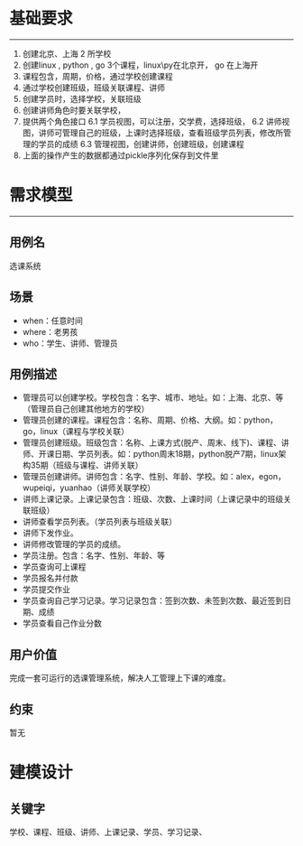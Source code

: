 # 基础要求

---
1. 创建北京、上海 2 所学校
2. 创建linux , python , go 3个课程，linux\py在北京开， go 在上海开
3. 课程包含，周期，价格，通过学校创建课程
4. 通过学校创建班级，班级关联课程、讲师
5. 创建学员时，选择学校，关联班级
5. 创建讲师角色时要关联学校，
6. 提供两个角色接口
6.1 学员视图，可以注册，交学费，选择班级，
6.2 讲师视图，讲师可管理自己的班级，上课时选择班级，查看班级学员列表，修改所管理的学员的成绩
6.3 管理视图，创建讲师，创建班级，创建课程
7. 上面的操作产生的数据都通过pickle序列化保存到文件里

# 需求模型

---
## 用例名
选课系统

## 场景

- when：任意时间
- where：老男孩
- who：学生、讲师、管理员

## 用例描述
- 管理员可以创建学校。学校包含：名字、城市、地址。如：上海、北京、等（管理员自己创建其他地方的学校）
- 管理员创建的课程。课程包含：名称、周期、价格、大纲。如：python，go，linux（课程与学校关联）
- 管理员创建班级。班级包含：名称、上课方式(脱产、周末、线下)、课程、讲师、开课日期、学员列表。如：python周末18期，python脱产7期，linux架构35期（班级与课程、讲师关联）
- 管理员创建讲师。讲师包含：名字、性别、年龄、学校。如：alex，egon，wupeiqi，yuanhao（讲师关联学校）
- 讲师上课记录。上课记录包含：班级、次数、上课时间（上课记录中的班级关联班级）
- 讲师查看学员列表。（学员列表与班级关联）
- 讲师下发作业。
- 讲师修改管理的学员的成绩。
- 学员注册。包含：名字、性别、年龄、等
- 学员查询可上课程
- 学员报名并付款
- 学员提交作业
- 学员查询自己学习记录。学习记录包含：签到次数、未签到次数、最近签到日期、成绩
- 学员查看自己作业分数

## 用户价值
完成一套可运行的选课管理系统，解决人工管理上下课的难度。

## 约束
暂无

# 建模设计

## 关键字
学校、课程、班级、讲师、上课记录、学员、学习记录、